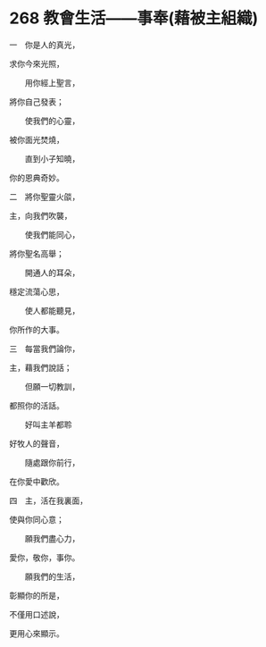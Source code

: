 # 268 教會生活——事奉(藉被主組織)

一　你是人的真光，

求你今來光照，

　　用你經上聖言，

將你自己發表；

　　使我們的心靈，

被你面光焚燒，

　　直到小子知曉，

你的恩典奇妙。

二　將你聖靈火燄，

主，向我們吹襲，

　　使我們能同心，

將你聖名高舉；

　　開通人的耳朵，

穩定流蕩心思，

　　使人都能聽見，

你所作的大事。

三　每當我們論你，

主，藉我們說話；

　　但願一切教訓，

都照你的活話。

　　好叫主羊都聆

好牧人的聲音，

　　隨處跟你前行，

在你愛中歡欣。

四　主，活在我裏面，

使與你同心意；

　　願我們盡心力，

愛你，敬你，事你。

　　願我們的生活，

彰顯你的所是，

不僅用口述說，

更用心來顯示。

